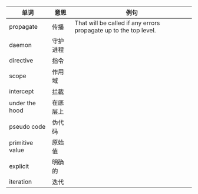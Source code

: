 
| 单词              | 意思   | 例句                                                               |
| --------------- | ---- | ---------------------------------------------------------------- |
| propagate       | 传播   | That will be called if any errors propagate up to the top level. |
| daemon          | 守护进程 |                                                                  |
| directive       | 指令   |                                                                  |
| scope           | 作用域  |                                                                  |
| intercept       | 拦截   |                                                                  |
| under the hood  | 在底层上 |                                                                  |
| pseudo code     | 伪代码  |                                                                  |
| primitive value | 原始值  |                                                                  |
| explicit        | 明确的  |                                                                  |
| iteration       | 迭代   |                                                                  |
